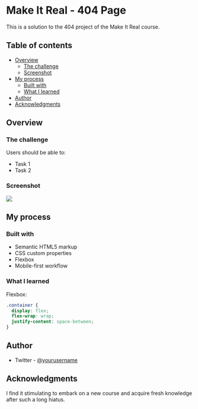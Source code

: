# Make It Real - 404 Page

This is a solution to the 404 project of the Make It Real course.

## Table of contents

- [Overview](#overview)
  - [The challenge](#the-challenge)
  - [Screenshot](#screenshot)
- [My process](#my-process)
  - [Built with](#built-with)
  - [What I learned](#what-i-learned)
- [Author](#author)
- [Acknowledgments](#acknowledgments)

## Overview

### The challenge

Users should be able to:

- Task 1
- Task 2

### Screenshot

![](./img/sh.jpeg)

## My process

### Built with

- Semantic HTML5 markup
- CSS custom properties
- Flexbox
- Mobile-first workflow

### What I learned

Flexbox:

```css
.container {
  display: flex;
  flex-wrap: wrap;
  justify-content: space-between;
}
```

## Author

- Twitter - [@yourusername](https://www.twitter.com/davichano)

## Acknowledgments

I find it stimulating to embark on a new course and acquire fresh knowledge after such a long hiatus.
